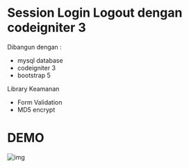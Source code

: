 # Session Login Logout dengan codeigniter 3


Dibangun dengan : 

- mysql database
- codeigniter 3
- bootstrap 5

Library Keamanan

- Form Validation
- MD5 encrypt

# DEMO

![img](https://i.ibb.co/kXsqGG8/Screenshot-from-2021-05-07-03-49-48.png)
